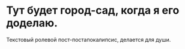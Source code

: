 # Тут будет город-сад, когда я его доделаю.
Текстовый ролевой пост-постапокалипсис, делается для души.